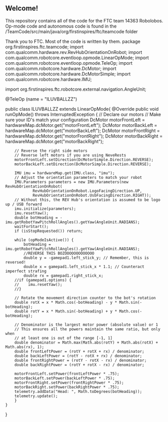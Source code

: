 ## Welcome!

This repository contains all of the code for the FTC team 14363 Robolobos.
Op-mode code and autonomous code is found in the /TeamCode/src/main/java/org/firstinspires/ftc/teamcode folder

Thank you to FTC. Most of the code is written by them.
package org.firstinspires.ftc.teamcode;
import com.qualcomm.hardware.rev.RevHubOrientationOnRobot;
import com.qualcomm.robotcore.eventloop.opmode.LinearOpMode;
import com.qualcomm.robotcore.eventloop.opmode.TeleOp;
import com.qualcomm.robotcore.hardware.DcMotor;
import com.qualcomm.robotcore.hardware.DcMotorSimple;
import com.qualcomm.robotcore.hardware.IMU;

import org.firstinspires.ftc.robotcore.external.navigation.AngleUnit;


@TeleOp (name = "ILUVBALLZZ")

public class ILUVBALLZZ extends LinearOpMode{
@Override
public void runOpMode() throws InterruptedException {
// Declare our motors
// Make sure your ID's match your configuration
DcMotor motorFrontLeft = hardwareMap.dcMotor.get("motorFrontLeft");
DcMotor motorBackLeft = hardwareMap.dcMotor.get("motorBackLeft");
DcMotor motorFrontRight = hardwareMap.dcMotor.get("motorFrontRight");
DcMotor motorBackRight = hardwareMap.dcMotor.get("motorBackRight");

        // Reverse the right side motors
        // Reverse left motors if you are using NeveRests
        motorFrontLeft.setDirection(DcMotorSimple.Direction.REVERSE);
        motorBackLeft.setDirection(DcMotorSimple.Direction.REVERSE);

        IMU imu = hardwareMap.get(IMU.class, "imu");
        // Adjust the orientation parameters to match your robot
        IMU.Parameters parameters = new IMU.Parameters(new RevHubOrientationOnRobot(
                RevHubOrientationOnRobot.LogoFacingDirection.UP,
                RevHubOrientationOnRobot.UsbFacingDirection.RIGHT));
        // Without this, the REV Hub's orientation is assumed to be logo up / USB forward
        imu.initialize(parameters);
        imu.resetYaw();
        double botHeading = -imu.getRobotYawPitchRollAngles().getYaw(AngleUnit.RADIANS);
        waitForStart();
        if (isStopRequested()) return;

        while (opModeIsActive()) {
            botHeading = imu.getRobotYawPitchRollAngles().getYaw(AngleUnit.RADIANS);
            //REVERSE THIS BOZOOOOOOOOOOOOO
            double y = -gamepad1.left_stick_y; // Remember, this is reversed!
            double x = gamepad1.left_stick_x * 1.1; // Counteract imperfect strafing
            double rx = gamepad1.right_stick_x;
        //if (gamepad1.options) {
        //    imu.resetYaw();
        //}

        // Rotate the movement direction counter to the bot's rotation
        double rotX = x * Math.cos(-botHeading) - y * Math.sin(-botHeading);
        double rotY = x * Math.sin(-botHeading) + y * Math.cos(-botHeading);

        // Denominator is the largest motor power (absolute value) or 1
        // This ensures all the powers maintain the same ratio, but only when
        // at least one is out of the range [-1, 1]
        double denominator = Math.max(Math.abs(rotY) + Math.abs(rotX) + Math.abs(rx), 1);
        double frontLeftPower = (rotY + rotX + rx) / denominator;
        double backLeftPower = (rotY - rotX + rx) / denominator;
        double frontRightPower = (rotY - rotX - rx) / denominator;
        double backRightPower = (rotY + rotX - rx) / denominator;

        motorFrontLeft.setPower(frontLeftPower * .75);
        motorBackLeft.setPower(backLeftPower * .75);
        motorFrontRight.setPower(frontRightPower * .75);
        motorBackRight.setPower(backRightPower * .75);
        telemetry.addData("Head: ", Math.toDegrees(botHeading));
        telemetry.update();
        }
    }
}




